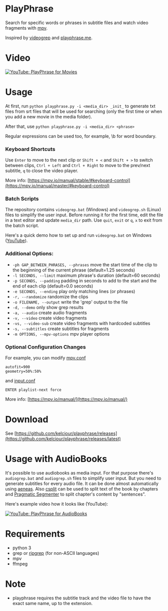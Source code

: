 # PlayPhrase

Search for specific words or phrases in subtitle files and watch video fragments with [mpv](https://mpv.io/).

Inspired by [videogrep](http://lav.io/2014/06/videogrep-automatic-supercuts-with-python/) and [playphrase.me](http://playphrase.me/).

# Video

[![YouTube: PlayPhrase for Movies](http://i.imgur.com/QZ9QSiO.png)](http://youtu.be/ciMEY3moATU)

# Usage

At first, run ```python playphrase.py -i <media_dir> _init_``` to generate txt files from srt files that will be used for searching (only the first time or when you add a new movie in the media folder).

After that, use ```python playphrase.py -i <media_dir> <phrase>```

Regular expressions can be used too, for example, \b for word boundary.

### Keyboard Shortcuts 

Use ```Enter``` to move to the next clip or ```Shift + <``` and ```Shift + >``` to switch between clips, ```Ctrl + Left``` and ```Ctrl + Right``` to move to the prev/next subtitle, ```q``` to close the video player.

More info: [https://mpv.io/manual/stable/#keyboard-control](https://mpv.io/manual/master/#keyboard-control)

### Batch Scripts

The repository contains ```videogrep.bat``` (Windows) and ```videogrep.sh``` (Linux) files to simplify the user input. Before running it for the first time, edit the file in a text editor and update ```media_dir``` path. Use ```quit```, ```exit``` or ```q```, ```x``` to exit from the batch script.

Here's a quick demo how to set up and run ```videogrep.bat``` on Windows ([YouTube](https://youtu.be/kEkXZY4LFCY)).

### Additional Options:

* ```-ph GAP_BETWEEN_PHRASES, --phrases```
move the start time of the clip to the beginning of the current phrase (default=1.25 seconds)
* ```-l SECONDS, --limit```
maximum phrase's duration (default=60 seconds)
* ```-p SECONDS, --padding```
padding in seconds to add to the start and the end of each clip (default=0.0 seconds)
* ```-e SECONDS, --ending```
play only matching lines (or phrases)
* ```-r, --randomize```
randomize the clips
* ```-o FILENAME, --output```
write the \'grep\' output to the file
* ```-d, --demo```
only show grep results
* ```-a, --audio```
create audio fragments
* ```-v, --video```
create video fragments
* ```-vs, --video-sub```
create video fragments with hardcoded subtitles
* ```-s, --subtitles```
create subtitles for fragments
* ```-m OPTIONS, --mpv-options```
mpv player options

### Optional Configuration Changes

For example, you can modify [mpv.conf](https://mpv.io/manual/stable/#configuration-files)


```
autofit=900
geometry=50%:50%
```

and [input.conf](https://mpv.io/manual/stable/#interactive-control)


```
ENTER playlist-next force
```

More info: [https://mpv.io/manual/](https://mpv.io/manual/)

# Download

See [https://github.com/kelciour/playphrase/releases](https://github.com/kelciour/playphrase/releases/latest)

# Usage with AudioBooks

It's possible to use audiobooks as media input. For that purpose there's ```audiogrep.bat``` and ```audiogrep.sh``` files to simplify user input. But you need to generate subtitles for every audio file. It can be done almost automatically using [aeneas](https://github.com/readbeyond/aeneas). Also [csplit](https://en.wikipedia.org/wiki/Csplit) can be used to split text of the book by chapters and [Pragmatic Segmenter](https://github.com/diasks2/pragmatic_segmenter) to split chapter's content by "sentences".

Here's example video how it looks like (YouTube):

[![YouTube: PlayPhrase for AudioBooks](http://i.imgur.com/gUFXeVI.png)](https://youtu.be/LEyRfy7TsnE)

# Requirements

* python 3
* grep or [ripgrep](https://github.com/BurntSushi/ripgrep) (for non-ASCII languages)
* mpv
* ffmpeg

# Note

* playphrase requires the subtitle track and the video file to have the exact same name, up to the extension.
